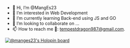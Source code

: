 - 👋 Hi, I’m @MangEs23
- 👀 I’m interested in Web Development
- 🌱 I’m currently learning Back-end using JS and GO
- 💞️ I’m looking to collaborate on ...
- 📫 How to reach me 📧: tempestdragon987@gmail.com.

<!---
MangEs23/MangEs23 is a ✨ special ✨ repository because its `README.md` (this file) appears on your GitHub profile.
You can click the Preview link to take a look at your changes.
--->

[![@manges23's Holopin board](https://holopin.me/manges23)](https://holopin.io/@manges23)

